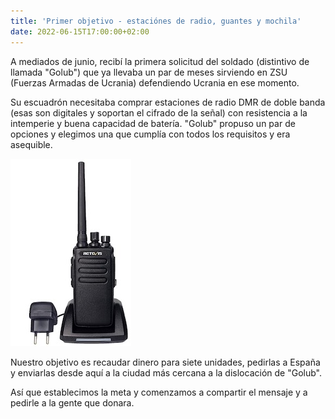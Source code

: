 ```yaml
---
title: 'Primer objetivo - estaciónes de radio, guantes y mochila'
date: 2022-06-15T17:00:00+02:00
---
```


A mediados de junio, recibí la primera solicitud del soldado (distintivo de llamada "Golub") que ya llevaba un par de meses sirviendo en ZSU (Fuerzas Armadas de Ucrania) defendiendo Ucrania en ese momento.

Su escuadrón necesitaba comprar estaciones de radio DMR de doble banda (esas son digitales y soportan el cifrado de la señal) con resistencia a la intemperie y buena capacidad de batería. "Golub" propuso un par de opciones y elegimos una que cumplía con todos los requisitos y era asequible.

![Imagen alt](./radio.jpg 'Ejemplo para una estación de radio')

Nuestro objetivo es recaudar dinero para siete unidades, pedirlas a España y enviarlas desde aquí a la ciudad más cercana a la dislocación de "Golub".

Así que establecimos la meta y comenzamos a compartir el mensaje y a pedirle a la gente que donara.

